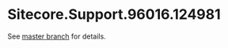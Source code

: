 # Sitecore.Support.96016.124981

See [master branch](https://github.com/sitecoresupport/Sitecore.Support.96016.124981) for details.